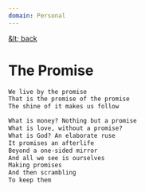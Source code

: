 ```yaml
---
domain: Personal
---
```


<script lang="ts">
	import PersonalPage from '$lib/PersonalPage.svx';
</script>

<PersonalPage>

[&amp;lt; back](/personal)

# The Promise

```markdown
We live by the promise
That is the promise of the promise
The shine of it makes us follow

What is money? Nothing but a promise
What is love, without a promise?
What is God? An elaborate ruse
It promises an afterlife
Beyond a one-sided mirror
And all we see is ourselves
Making promises
And then scrambling
To keep them
```

</PersonalPage>
